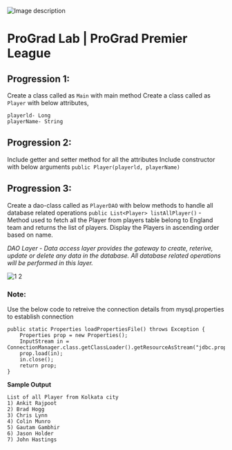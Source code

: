 ![Image description](https://i1.faceprep.in/ProGrad/face-logo-resized.png)

# ProGrad Lab | ProGrad Premier League


## Progression 1:

Create a class called as `Main` with main method 
Create a class called as `Player` with below attributes, 
```
playerld- Long 
playerName- String 
```


## Progression 2:

Include getter and setter method for all the attributes Include constructor with below arguments 
`public Player(playerld, playerName)`


## Progression 3:

Create a dao-class called as `PlayerDAO` with below methods to handle all database related operations 
`public List<Player> listAllPlayer()` - Method used to fetch all the Player from players table belong to England team and returns the list of players. Display the Players in ascending order based on name. 

_DAO Layer - Data access layer provides the gateway to create, reterive, update or delete any data in the database. All database related operations will be performed in this layer._



![1 2](https://user-images.githubusercontent.com/61002120/76416050-5807d380-63c0-11ea-8d52-9e8750e800f9.png)



### Note:

Use the below code to retreive the connection details from mysql.properties to establish connection
```
public static Properties loadPropertiesFile() throws Exception {
	Properties prop = new Properties();	
	InputStream in = ConnectionManager.class.getClassLoader().getResourceAsStream("jdbc.properties");
	prop.load(in);
	in.close(); 
	return prop;
}
```    
**Sample Output**
``` 
List of all Player from Kolkata city 
1) Ankit Rajpoot 
2) Brad Hogg 
3) Chris Lynn 
4) Colin Munro 
5) Gautam Gambhir 
6) Jason Holder 
7) John Hastings 
```
